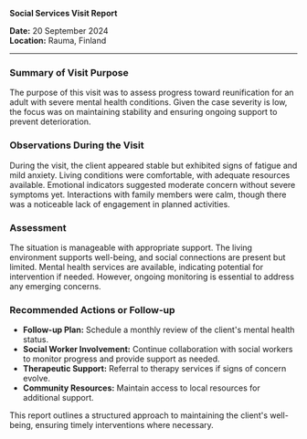 

**Social Services Visit Report**

**Date:** 20 September 2024  
**Location:** Rauma, Finland  

---

### Summary of Visit Purpose  
The purpose of this visit was to assess progress toward reunification for an adult with severe mental health conditions. Given the case severity is low, the focus was on maintaining stability and ensuring ongoing support to prevent deterioration.

### Observations During the Visit  
During the visit, the client appeared stable but exhibited signs of fatigue and mild anxiety. Living conditions were comfortable, with adequate resources available. Emotional indicators suggested moderate concern without severe symptoms yet. Interactions with family members were calm, though there was a noticeable lack of engagement in planned activities.

### Assessment  
The situation is manageable with appropriate support. The living environment supports well-being, and social connections are present but limited. Mental health services are available, indicating potential for intervention if needed. However, ongoing monitoring is essential to address any emerging concerns.

### Recommended Actions or Follow-up  
- **Follow-up Plan:** Schedule a monthly review of the client's mental health status.
- **Social Worker Involvement:** Continue collaboration with social workers to monitor progress and provide support as needed.
- **Therapeutic Support:** Referral to therapy services if signs of concern evolve.
- **Community Resources:** Maintain access to local resources for additional support.

This report outlines a structured approach to maintaining the client's well-being, ensuring timely interventions where necessary.